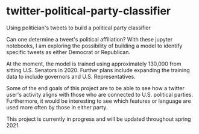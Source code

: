 # twitter-political-party-classifier
Using politician's tweets to build a political party classifier

Can one determine a tweet's political affiliation? With these jupyter notebooks, I am exploring the possibility of building a model to identify specific tweets as either Democrat or Republican.

At the moment, the model is trained using approximately 130,000 from sitting U.S. Senators in 2020. Further plans include expanding the training data to include governors and U.S. Representatives.

Some of the end goals of this project are to be able to see how a twitter user's activity aligns with those who are connected to U.S. political parties. Furthermore, it would be interesting to see which features or language are used more often by those in either party.

This project is currently in progress and will be updated throughout spring 2021.
